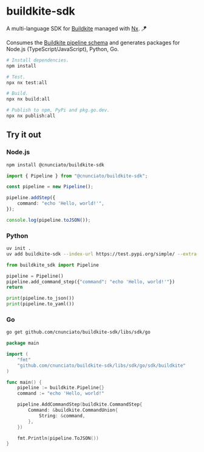 # buildkite-sdk

A multi-language SDK for [Buildkite](https://buildkite.com) managed with [Nx](https://nx.dev/). 🪁

Consumes the [Buildkite pipeline schema](https://github.com/buildkite/pipeline-schema) and generates packages for Node.js (TypeScript/JavaScript), Python, Go.

```bash
# Install dependencies.
npm install

# Test.
npx nx test:all

# Build.
npx nx build:all

# Publish to npm, PyPi and pkg.go.dev.
npx nx publish:all
```

## Try it out

### Node.js

```bash
npm install @cnunciato/buildkite-sdk
```

```typescript
import { Pipeline } from "@cnunciato/buildkite-sdk";

const pipeline = new Pipeline();

pipeline.addStep({
    command: "echo 'Hello, world!'",
});

console.log(pipeline.toJSON());
```

### Python

```bash
uv init .
uv add buildkite-sdk --index-url https://test.pypi.org/simple/ --extra-index-url https://pypi.org/simple
```

```python
from buildkite_sdk import Pipeline

pipeline = Pipeline()
pipeline.add_command_step({"command": "echo 'Hello, world!'"})
return

print(pipeline.to_json())
print(pipeline.to_yaml())
```

### Go

```bash
go get github.com/cnunciato/buildkite-sdk/libs/sdk/go
```

```go
package main

import (
	"fmt"
	"github.com/cnunciato/buildkite-sdk/libs/sdk/go/sdk/buildkite"
)

func main() {
	pipeline := buildkite.Pipeline{}
	command := "echo 'Hello, world!"

	pipeline.AddCommandStep(buildkite.CommandStep{
		Command: &buildkite.CommandUnion{
			String: &command,
		},
	})

	fmt.Println(pipeline.ToJSON())
}
```
